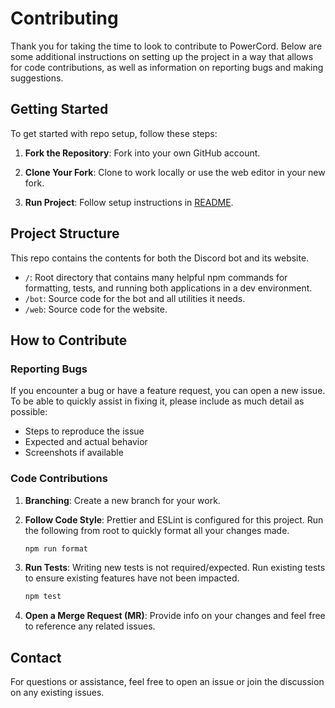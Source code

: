 # Contributing

Thank you for taking the time to look to contribute to PowerCord. Below are some additional instructions on setting up the project in a way that allows for code contributions, as well as information on reporting bugs and making suggestions.

## Getting Started

To get started with repo setup, follow these steps:

1. **Fork the Repository**: Fork into your own GitHub account.

2. **Clone Your Fork**: Clone to work locally or use the web editor in your new fork.

3. **Run Project**: Follow setup instructions in [README](README.md).

## Project Structure

This repo contains the contents for both the Discord bot and its website.

- `/`: Root directory that contains many helpful npm commands for formatting, tests, and running both applications in a dev environment.
- `/bot`: Source code for the bot and all utilities it needs.
- `/web`: Source code for the website.

## How to Contribute

### Reporting Bugs

If you encounter a bug or have a feature request, you can open a new issue. To be able to quickly assist in fixing it, please include as much detail as possible:

- Steps to reproduce the issue
- Expected and actual behavior
- Screenshots if available

### Code Contributions

1. **Branching**: Create a new branch for your work.

2. **Follow Code Style**: Prettier and ESLint is configured for this project. Run the following from root to quickly format all your changes made.

    ```bash
    npm run format
    ```

3. **Run Tests**: Writing new tests is not required/expected. Run existing tests to ensure existing features have not been impacted.

    ```bash
    npm test
    ```

4. **Open a Merge Request (MR)**: Provide info on your changes and feel free to reference any related issues.

## Contact

For questions or assistance, feel free to open an issue or join the discussion on any existing issues.
